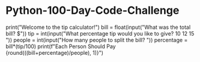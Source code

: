 # Python-100-Day-Code-Challenge
print("Welcome to the tip calculator!")
bill = float(input("What was the total bill? $"))
tip = int(input("What percentage tip would you like to give? 10 12 15 "))
people = int(input("How many people to split the bill? "))
percentage = bill*(tip/100)
print(f"Each Person Should Pay {round(((bill+percentage)/people), 1)}")

